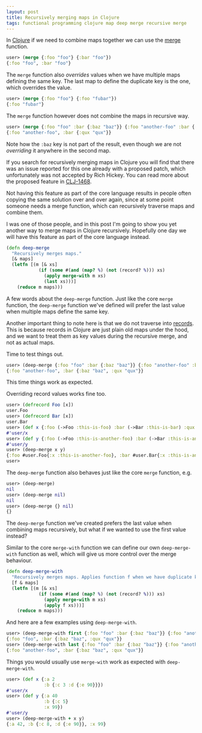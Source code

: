 ```yaml
---
layout: post
title: Recursively merging maps in Clojure
tags: functional programming clojure map deep merge recursive merge
---
```

In [Clojure](https://clojure.org) if we need to combine maps
together we can use the [merge](https://clojuredocs.org/clojure.core/merge)
function.

```clojure
user> (merge {:foo "foo"} {:bar "foo"})
{:foo "foo", :bar "foo"}
```

The `merge` function also *overrides* values when we have multiple maps
defining the same key. The last map to define the duplicate key is the one,
which overrides the value.

```clojure
user> (merge {:foo "foo"} {:foo "fubar"})
{:foo "fubar"}
```

The `merge` function however does not combine the maps in recursive way.

```clojure
user> (merge {:foo "foo" :bar {:baz "baz"}} {:foo "another-foo" :bar {:qux "qux"}})
{:foo "another-foo", :bar {:qux "qux"}}
```

Note how the `:baz` key is not part of the result, even though we are not
*overriding* it anywhere in the second map.

If you search for recursively merging maps in Clojure you will find that
there was an issue reported for this one already with a proposed
patch, which unfortunately was not accepted by Rich Hickey. You can read
more about the proposed feature in [CLJ-1468](https://dev.clojure.org/jira/browse/CLJ-1468).

Not having this feature as part of the core language results in people often
copying the same solution over and over again, since at some point
someone needs a merge function, which can recursively traverse maps and
combine them.

I was one of those people, and in this post I'm going to show you yet
another way to merge maps in Clojure recursively. Hopefully one day
we will have this feature as part of the core language instead.

```clojure
(defn deep-merge
  "Recursively merges maps."
  [& maps]
  (letfn [(m [& xs]
            (if (some #(and (map? %) (not (record? %))) xs)
              (apply merge-with m xs)
              (last xs)))]
    (reduce m maps)))
```

A few words about the `deep-merge` function. Just like the core `merge` function,
the `deep-merge` function we've defined will prefer the last value when multiple maps
define the same key.

Another important thing to note here is that we do not traverse into
[records](https://clojuredocs.org/clojure.core/defrecord). This is because
records in Clojure are just plain old maps under the hood, and we want to
treat them as key values during the recursive merge, and not as actual
maps.

Time to test things out.

```clojure
user> (deep-merge {:foo "foo" :bar {:baz "baz"}} {:foo "another-foo" :bar {:qux "qux"}})
{:foo "another-foo", :bar {:baz "baz", :qux "qux"}}
```

This time things work as expected.

Overriding record values works fine too.

```clojure
user> (defrecord Foo [x])
user.Foo
user> (defrecord Bar [x])
user.Bar
user> (def x {:foo (->Foo :this-is-foo) :bar (->Bar :this-is-bar) :qux "and-this-is-qux"})
#'user/x
user> (def y {:foo (->Foo :this-is-another-foo) :bar (->Bar :this-is-another-bar)})
#'user/y
user> (deep-merge x y)
{:foo #user.Foo{:x :this-is-another-foo}, :bar #user.Bar{:x :this-is-another-bar}, :qux "and-this-is-qux"}
user>
```

The `deep-merge` function also behaves just like the core `merge` function, e.g.

```clojure
user> (deep-merge)
nil
user> (deep-merge nil)
nil
user> (deep-merge {} nil)
{}
```

The `deep-merge` function we've created prefers the last value when combining maps
recursively, but what if we wanted to use the first value instead?

Similar to the core `merge-with` function we can define our own
`deep-merge-with` function as well, which will give us more control over the
merge behaviour.

```clojure
(defn deep-merge-with
  "Recursively merges maps. Applies function f when we have duplicate keys."
  [f & maps]
  (letfn [(m [& xs]
            (if (some #(and (map? %) (not (record? %))) xs)
              (apply merge-with m xs)
              (apply f xs)))]
    (reduce m maps)))
```

And here are a few examples using `deep-merge-with`.

```clojure
user> (deep-merge-with first {:foo "foo" :bar {:baz "baz"}} {:foo "another-foo" :bar {:qux "qux"}})
{:foo "foo", :bar {:baz "baz", :qux "qux"}}
user> (deep-merge-with last {:foo "foo" :bar {:baz "baz"}} {:foo "another-foo" :bar {:qux "qux"}})
{:foo "another-foo", :bar {:baz "baz", :qux "qux"}}
```

Things you would usually use `merge-with` work as expected with `deep-merge-with`.

```clojure
user> (def x {:a 2
              :b {:c 3 :d {:e 90}}})
#'user/x
user> (def y {:a 40
              :b {:c 5}
              :x 99})
#'user/y
user> (deep-merge-with + x y)
{:a 42, :b {:c 8, :d {:e 90}}, :x 99}
```
